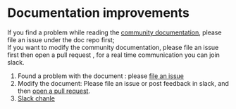 # Documentation improvements
If you find a problem while reading the [community documentation](https://github.com/StarRocks/docs/blob/main/TOC.md), please file an issue under the  doc repo first;   
If you want to modify the community documentation, please file an issue first then open a pull request , for a real time communication you can join slack.
  1. Found a problem with the document : please [file an issue](https://github.com/StarRocks/community/blob/main/Contributors/guide/file%20an%20issue.md)
  2. Modify the document: Please file an issue or post feedback in slack, and then [open a pull request](https://github.com/StarRocks/community/blob/main/Contributors/guide/workflow.md).   
  3. [Slack chanle](https://join.slack.com/t/starrocks/shared_invite/zt-z5zxqr0k-U5lrTVlgypRIV8RbnCIAzg)
